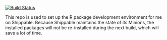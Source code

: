 [![Build Status](https://api.shippable.com/projects/53faaa6d2f4e2cc406c539f7/badge/master)](https://www.shippable.com/projects/53faaa6d2f4e2cc406c539f7)

This repo is used to set up the R package development environment for me on
Shippable. Because Shippable maintains the state of its Minions, the installed
packages will not be re-installed during the next build, which will save a lot
of time.
